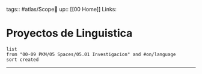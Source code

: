 tags:: #atlas/Scope🔬 
up:: [[00 Home]]
Links: 
# Proyectos de Linguistica
```dataview
list 
from "00-09 PKM/05 Spaces/05.01 Investigacion" and #on/language 
sort created
```
___
